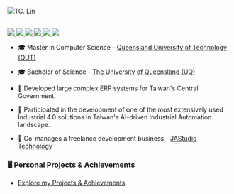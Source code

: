 <p align="center">

![TC. Lin](https://github-readme-stats.vercel.app/api?username=andrewtclin&show_icons=true&hide=contribs,issues&theme=dracula&custom_title=Hi.&nbsp;I&nbsp;am&nbsp;TC&nbsp;Lin.&include_all_commits=true)

<br/>

<a href="https://tclin.jastudio-tech.com/" target="_blank">
    <img src="https://img.shields.io/badge/Website-Personal&nbsp;Page-red?style=flat-square">
</a> 
<a href="https://medium.com/@chuntcdj" target="_blank">
    <img src="https://img.shields.io/badge/Website-Medium&nbsp;Blog-red?style=flat-square">
</a>  
<a href="https://www.linkedin.com/in/andrewtclin/" target="_blank">
    <img src="https://img.shields.io/badge/-Linkedin-blue?style=flat-square&logo=linkedin">
</a>
<a href="https://tclin.jastudio-tech.com/static/media/cv.9a1cf81b5425251f13ea.pdf" target="_blank">
    <img src="https://img.shields.io/badge/PDF-CV-red?style=flat-square&logo=adobe">
</a> 
<a href="https://jastudio-tech.com/" target="_blank">
    <img src="https://img.shields.io/badge/Website-JAStudio&nbsp;Technology&nbsp;-red?style=flat-square">
</a>  
<a href="mailto:chuntcdj@gmail.com">
    <img src="https://img.shields.io/badge/-Email-red?style=flat-square&logo=gmail&logoColor=white">
</a>

</p>

* 🎓 Master in Computer Science - [Queensland University of Technology (QUT)](https://www.qut.edu.au/)

* 🎓 Bachelor of Science - [The University of Queensland (UQ)](https://www.uq.edu.au/)

* 💼 Developed large complex ERP systems for Taiwan&apos;s Central Government.

* 💼 Participated in the development of one of the most extensively used Industrial 4.0 solutions in Taiwan&apos;s AI-driven Industrial Automation landscape.

* 💼 Co-manages a freelance development business - [JAStudio Technology](https://jastudio-tech.com/)

### 🖥️ Personal Projects & Achievements
* [Explore my Projects & Achievements](https://tclin.jastudio-tech.com/#portfolio)

